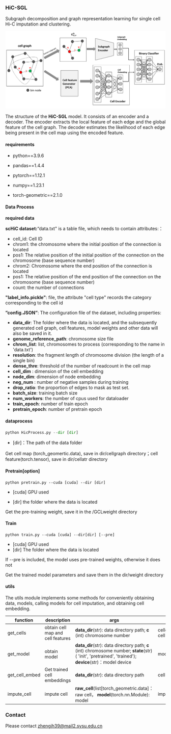 ### HiC-SGL

Subgraph decomposition and graph representation learning for single cell Hi-C imputation and clustering.

![model](model.png)

The structure of the **HiC-SGL** model. It consists of an encoder and a decoder. The encoder extracts the local feature of each edge and the global feature of the cell graph. The decoder estimates the likelihood of each edge being present in the cell map using the encoded feature.



#### requirements

* python==3.9.6
* pandas==1.4.4
* pytorch==1.12.1
* numpy==1.23.1

* torch-geometric==2.1.0



#### Data Process

**required data**

**scHiC dataset:**“data.txt" is a table file, which needs to contain attributes:：

* cell_id: Cell ID
* chrom1: the chromosome where the initial position of the connection is located
* pos1: The relative position of the initial position of the connection on the chromosome (base sequence number)
* chrom2: Chromosome where the end position of the connection is located
* pos1: The relative position of the end position of the connection on the chromosome (base sequence number)
* count: the number of connections



**"label_info.pickle"**: file, the attribute "cell type" records the category corresponding to the cell id

**”config.JSON”**: The configuration file of the dataset, including properties:

* **data_dir**: The folder where the data is located, and the subsequently generated cell graph, cell features, model weights and other data will also be saved in it.
* **genome_reference_path**: chromosome size file
* **chrom_list**: list, chromosomes to process (corresponding to the name in 'data.txt')
* **resolution**: the fragment length of chromosome division (the length of a single bin)
* **dense_thre**: threshold of the number of readcount in the cell map
* **cell_dim** : dimension of the cell embedding
* **node_dim**: dimension of node embedding
* **neg_num** : number of negative samples during training
* **drop_ratio**: the proportion of edges to mask as test set.
* **batch_size**:  training batch size
* **num_workers**: the number of cpus used for dataloader
* **train_epoch**: number of train epoch 
* **pretrain_epoch**: number of pretrain epoch



#### dataprocess

```python
python HicProcess.py --dir [dir]
```

* [dir]：The path of the data folder

Get cell map (torch_geomertic.data), save in dir/cellgraph directory；cell feature(torch.tensor), save in dir/cellatr directory



#### Pretrain[option]

```
python pretrain.py --cuda [cuda] --dir [dir]
```

* [cuda] GPU used

* [dir] the folder where the data is located

Get the pre-training weight, save it in the /GCLweight directory



#### Train

```
python train.py --cuda [cuda] --dir[dir] [--pre]
```

* [cuda] GPU used
* [dir] The folder where the data is located

If --pre is included, the model uses pre-trained weights, otherwise it does not

Get the trained model parameters and save them in the dir/weight directory



#### utils

The utils module implements some methods for conveniently obtaining data, models, calling models for cell imputation, and obtaining cell embedding.

| function         |description                              | args                                                         | return                                                        |
| -------------- | --------------------------------- | ------------------------------------------------------------ | ----------------------------------------------------------- |
| get_cells      | obtain cell map and cell features | **data_dir**(str): data directory path; **c** (int) chromosome number | cellgraph(list[torch_geometric.data]), cell feature(tensor) |
| get_model      | obtain model                      | **data_dir**(str): data directory path;  **c** (int) chromosome number; **state**(str)( 'init', 'pretrained', 'trained'); **device**(str)：model device | model (torch.nn.Module)                                     |
| get_cell_embed | Get trained cell embeddings       | **data_dir**(str): data directory path                       | cell embed (numpy.array)                                    |
| impute_cell    | impute cell                       | **raw_cell**(list[torch_geometric.data]：raw cell， **model**(torch.nn.Module): model | imputed cell(torch.tensor)                                  |



### Contact 
Please contact zhengjh39@mail2.sysu.edu.cn

